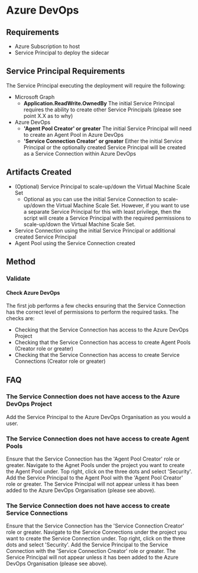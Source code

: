 # Azure DevOps

## Requirements
- Azure Subscription to host
- Service Principal to deploy the sidecar

## Service Principal Requirements
The Service Principal executing the deployment will require the following:
- Microsoft Graph
  - __Application.ReadWrite.OwnedBy__ The initial Service Principal requires the ability to create other Service Principals (please see point X.X as to why)
- Azure DevOps
  - __'Agent Pool Creator' or greater__ The initial Service Principal will need to create an Agent Pool in Azure DevOps
  - __'Service Connection Creator' or greater__  Either the initial Service Principal or the optionally created Service Principal will be created as a Service Connection within Azure DevOps

## Artifacts Created
- (Optional) Service Principal to scale-up/down the Virtual Machine Scale Set
  - Optional as you can use the initial Service Connection to scale-up/down the Virtual Machine Scale Set. However, if you want to use a separate Service Principal for this with least privilege, then the script will create a Service Principal with the required permissions to scale-up/down the Virtual Machine Scale Set.
- Service Connection using the initial Service Principal or additional created Service Principal
- Agent Pool using the Service Connection created 

## Method

### Validate
#### Check Azure DevOps
The first job performs a few checks ensuring that the Service Connection has the correct level of permissions to perform the required tasks. The checks are:
- Checking that the Service Connection has access to the Azure DevOps Project
- Checking that the Service Connection has access to create Agent Pools (Creator role or greater)
- Checking that the Service Connection has access to create Service Connections (Creator role or greater)

## FAQ
### The Service Connection does not have access to the Azure DevOps Project
Add the Service Principal to the Azure DevOps Organisation as you would a user.

### The Service Connection does not have access to create Agent Pools
Ensure that the Service Connection has the 'Agent Pool Creator' role or greater. Navigate to the Agnet Pools under the project you want to create the Agent Pool under. Top right, click on the three dots and select 'Security'. Add the Service Principal to the Agent Pool with the 'Agent Pool Creator' role or greater. The Service Principal will not appear unless it has been added to the Azure DevOps Organisation (please see above).

### The Service Connection does not have access to create Service Connections
Ensure that the Service Connection has the 'Service Connection Creator' role or greater. Navigate to the Service Connections under the project you want to create the Service Connection under. Top right, click on the three dots and select 'Security'. Add the Service Principal to the Service Connection with the 'Service Connection Creator' role or greater. The Service Principal will not appear unless it has been added to the Azure DevOps Organisation (please see above).